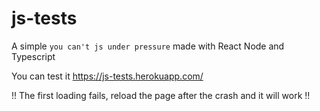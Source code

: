 # js-tests
A simple `you can't js under pressure` made with React Node and Typescript

You can test it https://js-tests.herokuapp.com/

!! The first loading fails, reload the page after the crash and it will work !!
